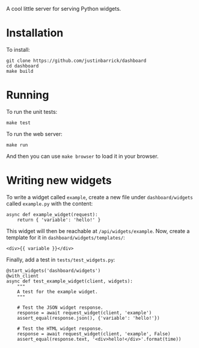 A cool little server for serving Python widgets.

# Installation

To install:

```
git clone https://github.com/justinbarrick/dashboard
cd dashboard
make build
```

# Running

To run the unit tests:

```
make test
```

To run the web server:

```
make run
```

And then you can use `make browser` to load it in your browser.

# Writing new widgets

To write a widget called `example`, create a new file under `dashboard/widgets`
called `example.py` with the content:

```
async def example_widget(request):
    return { 'variable': 'hello!' }
```

This widget will then be reachable at `/api/widgets/example`. Now, create a
template for it in `dashboard/widgets/templates/`:

```
<div>{{ variable }}</div>
```

Finally, add a test in `tests/test_widgets.py`:

```
@start_widgets('dashboard/widgets')
@with_client
async def test_example_widget(client, widgets):
    """
    A test for the example widget.
    """

    # Test the JSON widget response.
    response = await request_widget(client, 'example')
    assert_equal(response.json(), {'variable': 'hello!'})

    # Test the HTML widget response.
    response = await request_widget(client, 'example', False)
    assert_equal(response.text, '<div>hello!</div>'.format(time))
```
